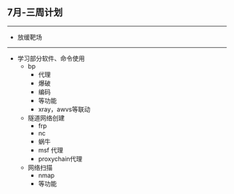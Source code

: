 ## 7月-三周计划

----

- 放缓靶场

---

- 学习部分软件、命令使用
  - bp
    - 代理
    - 爆破
    - 编码
    - 等功能
    - xray，awvs等联动
  - 隧道网络创建
    - frp
    - nc
    - 蜗牛
    - msf 代理
    - proxychain代理
  - 网络扫描
    - nmap
    - 等功能

